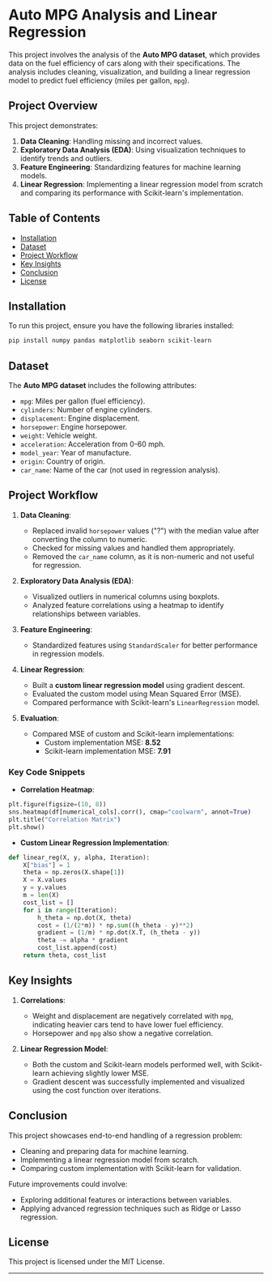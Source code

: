 # Auto MPG Analysis and Linear Regression

This project involves the analysis of the **Auto MPG dataset**, which provides data on the fuel efficiency of cars along with their specifications. The analysis includes cleaning, visualization, and building a linear regression model to predict fuel efficiency (miles per gallon, `mpg`).

## Project Overview

This project demonstrates:
1. **Data Cleaning**: Handling missing and incorrect values.
2. **Exploratory Data Analysis (EDA)**: Using visualization techniques to identify trends and outliers.
3. **Feature Engineering**: Standardizing features for machine learning models.
4. **Linear Regression**: Implementing a linear regression model from scratch and comparing its performance with Scikit-learn's implementation.

## Table of Contents

- [Installation](#installation)
- [Dataset](#dataset)
- [Project Workflow](#project-workflow)
- [Key Insights](#key-insights)
- [Conclusion](#conclusion)
- [License](#license)

## Installation

To run this project, ensure you have the following libraries installed:

```bash
pip install numpy pandas matplotlib seaborn scikit-learn
```

## Dataset

The **Auto MPG dataset** includes the following attributes:
- `mpg`: Miles per gallon (fuel efficiency).
- `cylinders`: Number of engine cylinders.
- `displacement`: Engine displacement.
- `horsepower`: Engine horsepower.
- `weight`: Vehicle weight.
- `acceleration`: Acceleration from 0-60 mph.
- `model_year`: Year of manufacture.
- `origin`: Country of origin.
- `car_name`: Name of the car (not used in regression analysis).

## Project Workflow

1. **Data Cleaning**:
   - Replaced invalid `horsepower` values ("?") with the median value after converting the column to numeric.
   - Checked for missing values and handled them appropriately.
   - Removed the `car_name` column, as it is non-numeric and not useful for regression.

2. **Exploratory Data Analysis (EDA)**:
   - Visualized outliers in numerical columns using boxplots.
   - Analyzed feature correlations using a heatmap to identify relationships between variables.

3. **Feature Engineering**:
   - Standardized features using `StandardScaler` for better performance in regression models.

4. **Linear Regression**:
   - Built a **custom linear regression model** using gradient descent.
   - Evaluated the custom model using Mean Squared Error (MSE).
   - Compared performance with Scikit-learn's `LinearRegression` model.

5. **Evaluation**:
   - Compared MSE of custom and Scikit-learn implementations:
     - Custom implementation MSE: **8.52**
     - Scikit-learn implementation MSE: **7.91**

### Key Code Snippets

- **Correlation Heatmap**:
```python
plt.figure(figsize=(10, 8))
sns.heatmap(df[numerical_cols].corr(), cmap="coolwarm", annot=True)
plt.title("Correlation Matrix")
plt.show()
```

- **Custom Linear Regression Implementation**:
```python
def linear_reg(X, y, alpha, Iteration):
    X["bias"] = 1
    theta = np.zeros(X.shape[1])
    X = X.values
    y = y.values
    m = len(X)
    cost_list = []
    for i in range(Iteration):
        h_theta = np.dot(X, theta)
        cost = (1/(2*m)) * np.sum((h_theta - y)**2)
        gradient = (1/m) * np.dot(X.T, (h_theta - y))
        theta -= alpha * gradient
        cost_list.append(cost)
    return theta, cost_list
```

## Key Insights

1. **Correlations**:
   - Weight and displacement are negatively correlated with `mpg`, indicating heavier cars tend to have lower fuel efficiency.
   - Horsepower and `mpg` also show a negative correlation.
   
2. **Linear Regression Model**:
   - Both the custom and Scikit-learn models performed well, with Scikit-learn achieving slightly lower MSE.
   - Gradient descent was successfully implemented and visualized using the cost function over iterations.

## Conclusion

This project showcases end-to-end handling of a regression problem:
- Cleaning and preparing data for machine learning.
- Implementing a linear regression model from scratch.
- Comparing custom implementation with Scikit-learn for validation.

Future improvements could involve:
- Exploring additional features or interactions between variables.
- Applying advanced regression techniques such as Ridge or Lasso regression.

## License

This project is licensed under the MIT License.

---
